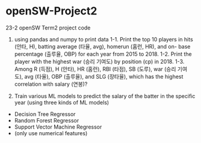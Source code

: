 # openSW-Project2
23-2 openSW Term2 project code

1. using pandas and numpy to print data
1-1. Print the top 10 players in hits (안타, H), batting average (타율, avg), homerun (홈런, HR), and on- 
base percentage (출루율, OBP) for each year from 2015 to 2018.
1-2. Print the player with the highest war (승리  기여도) by position (cp) in 2018.
1-3. Among R (득점), H (안타), HR (홈런), RBI (타점), SB (도루), war (승리  기여도), avg (타율), OBP 
(출루율), and SLG (장타율), which has the highest correlation with salary (연봉)?

2. Train various ML models to predict the salary of the batter in the specific year (using three kinds of ML models)
- Decision Tree Regressor
- Random Forest Regressor
- Support Vector Machine Regressor
- (only use numerical features)
  
